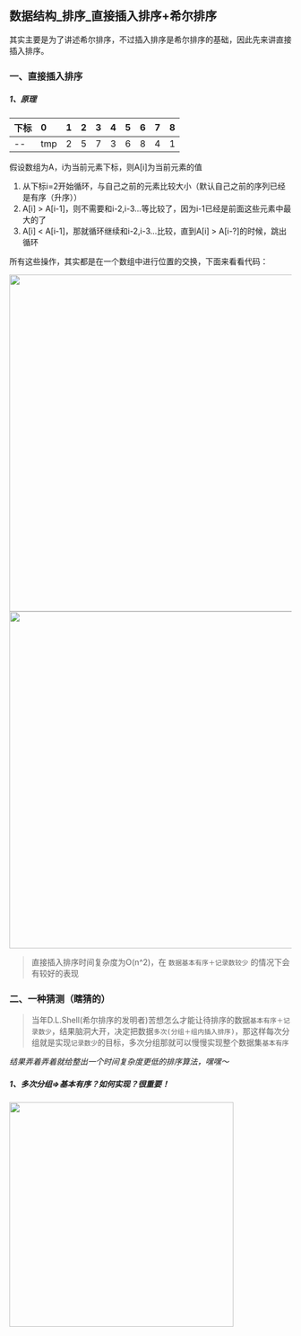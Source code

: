 ## 数据结构\_排序_直接插入排序+希尔排序

其实主要是为了讲述希尔排序，不过插入排序是希尔排序的基础，因此先来讲直接插入排序。

### 一、直接插入排序

##### 1、原理

下标|0|1|2|3|4|5|6|7|8
:--|:--|:--|:--|:--|:--|:--|:--|:--|:--
--|tmp|2|5|7|3|6|8|4|1

假设数组为A，i为当前元素下标，则A[i]为当前元素的值

1. 从下标i=2开始循环，与自己之前的元素比较大小（默认自己之前的序列已经是有序（升序））
2. A[i] > A[i-1]，则不需要和i-2,i-3...等比较了，因为i-1已经是前面这些元素中最大的了
3. A[i] < A[i-1]，那就循环继续和i-2,i-3...比较，直到A[i] > A[i-?]的时候，跳出循环

所有这些操作，其实都是在一个数组中进行位置的交换，下面来看看代码：

<img src="https://raw.githubusercontent.com/arkulo56/thought/master/images/datastruct/sort_haxi_1.png" width="600" />


<img src="https://raw.githubusercontent.com/arkulo56/thought/master/images/datastruct/sort_haxi_2.png" width="600" />

> 直接插入排序时间复杂度为O(n^2)，在 `数据基本有序＋记录数较少` 的情况下会有较好的表现


### 二、一种猜测（瞎猜的）

> 当年D.L.Shell(希尔排序的发明者)苦想怎么才能让待排序的数据`基本有序＋记录数少`，结果脑洞大开，决定把数据`多次(分组＋组内插入排序)`，那这样每次分组就是实现`记录数少`的目标，多次分组那就可以慢慢实现整个数据集`基本有序`

_结果弄着弄着就给整出一个时间复杂度更低的排序算法，嘿嘿～_

##### 1、多次分组=>基本有序？如何实现？很重要！

<img src="https://raw.githubusercontent.com/arkulo56/thought/master/images/datastruct/sort_haxi.png" width="400" />